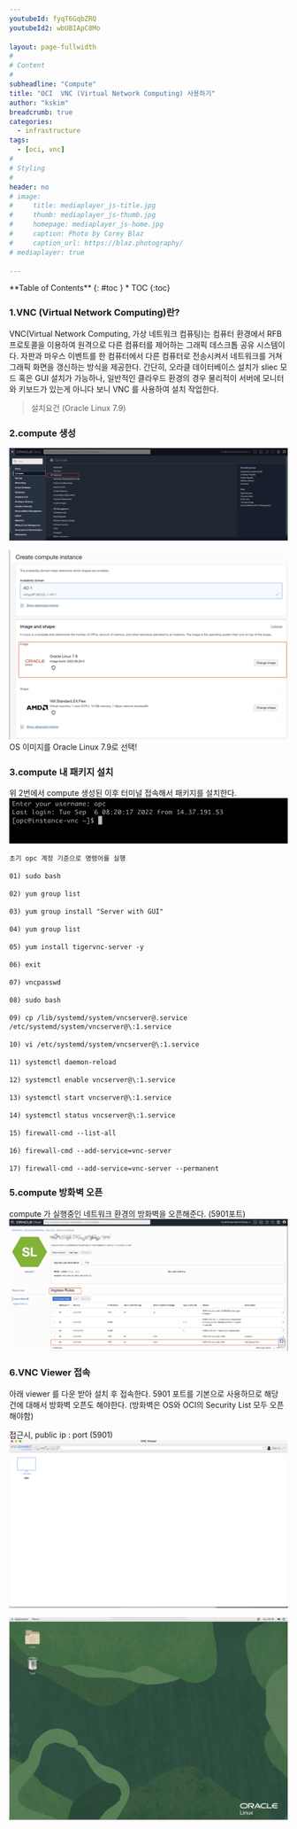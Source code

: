 ```yaml
---
youtubeId: fyqT6GqbZRQ
youtubeId2: wbUBIApC8Mo

layout: page-fullwidth
#
# Content
#
subheadline: "Compute"
title: "OCI  VNC (Virtual Network Computing) 사용하기"
author: "kskim"
breadcrumb: true
categories:
  - infrastructure 
tags:
  - [oci, vnc]
#
# Styling
#
header: no
# image:
#     title: mediaplayer_js-title.jpg
#     thumb: mediaplayer_js-thumb.jpg
#     homepage: mediaplayer_js-home.jpg
#     caption: Photo by Corey Blaz
#     caption_url: https://blaz.photography/
# mediaplayer: true

---
```



<div class="panel radius" markdown="1">
**Table of Contents**
{: #toc }
*  TOC
{:toc}
</div>


### 1.VNC (Virtual Network Computing)란?
VNC(Virtual Network Computing, 가상 네트워크 컴퓨팅)는 컴퓨터 환경에서 RFB 프로토콜을 이용하여 원격으로 다른 컴퓨터를 제어하는 그래픽 데스크톱 공유 시스템이다. 자판과 마우스 이벤트를 한 컴퓨터에서 다른 컴퓨터로 전송시켜서 네트워크를 거쳐 그래픽 화면을 갱신하는 방식을 제공한다.
간단히, 오라클 데이터베이스 설치가 sliec 모드 혹은 GUI 설치가 가능하나, 일반적인 클라우드 환경의 경우 물리적이 서버에 모니터와 키보드가 있는게 아니다 보니 VNC 를 사용하여 설치 작업한다. 

> 설치요건 (Oracle Linux 7.9)

### 2.compute 생성
![접근하기](/assets/img/infrastructure/vnc/SCR-20220906-po1.png)

![접근하기](/assets/img/infrastructure/vnc/SCR-20220906-ppw.png)
OS 이미지를 Oracle Linux 7.9로 선택!

### 3.compute 내 패키지 설치
위 2번에서 compute 생성된 이후 터미널 접속해서 패키지를 설치한다.
![접근하기](/assets/img/infrastructure/vnc/SCR-20220906-ps0.png)

```script
초기 opc 계정 기준으로 명령어를 실행 

01) sudo bash

02) yum group list

03) yum group install "Server with GUI"

04) yum group list

05) yum install tigervnc-server -y 

06) exit 

07) vncpasswd

08) sudo bash 

09) cp /lib/systemd/system/vncserver@.service /etc/systemd/system/vncserver@\:1.service

10) vi /etc/systemd/system/vncserver@\:1.service

11) systemctl daemon-reload

12) systemctl enable vncserver@\:1.service

13) systemctl start vncserver@\:1.service

14) systemctl status vncserver@\:1.service

15) firewall-cmd --list-all

16) firewall-cmd --add-service=vnc-server

17) firewall-cmd --add-service=vnc-server --permanent

```
### 5.compute 방화벽 오픈 
compute 가 실행중인 네트워크 환경의 방화벽을 오픈해준다. (5901포트)
![접근하기](/assets/img/infrastructure/vnc/SCR-20220906-q16.png)

### 6.VNC Viewer 접속 
아래 viewer 를 다운 받아 설치 후 접속한다. 5901 포트를 기본으로 사용하므로 해당 건에 대해서 방화벽 오픈도 해야한다. (방화벽은 OS와 OCI의 Security List 모두 오픈해야함)

접근시, public ip : port (5901)
![접근하기](/assets/img/infrastructure/vnc/SCR-20220906-pz2.jpeg)


![접근하기](/assets/img/infrastructure/vnc/SCR-20220906-pwc.jpeg)













